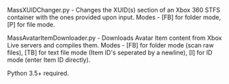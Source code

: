 MassXUIDChanger.py - Changes the XUID(s) section of an Xbox 360 STFS container with the ones provided upon input.
Modes - [FB] for folder mode, [P] for file mode.

MassAvatarItemDownloader.py - Downloads Avatar Item content from Xbox Live servers and compiles them.
Modes - [FB] for folder mode (scan raw files), [TB] for text file mode (Item ID's seperated by a newline), [I] for ID mode (enter Item ID directly).

Python 3.5+ required.
